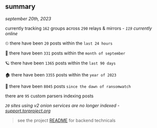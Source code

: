 
## summary
_september 20th, 2023_

currently tracking `162` groups across `290` relays & mirrors - _`119` currently online_

⏲ there have been `20` posts within the `last 24 hours`

🦈 there have been `331` posts within the `month of september`

🪐 there have been `1365` posts within the `last 90 days`

🏚 there have been `3355` posts within the `year of 2023`

🦕 there have been `8045` posts `since the dawn of ransomwatch`

there are `95` custom parsers indexing posts

_`20` sites using v2 onion services are no longer indexed - [support.torproject.org](https://support.torproject.org/onionservices/v2-deprecation/)_

> see the project [README](https://github.com/joshhighet/ransomwatch#ransomwatch--) for backend technicals
